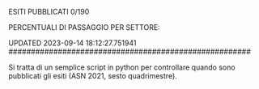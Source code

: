 ESITI PUBBLICATI 0/190 

PERCENTUALI DI PASSAGGIO PER SETTORE:

UPDATED 2023-09-14 18:12:27.751941
###################################################### 

Si tratta di un semplice script in python per controllare quando sono pubblicati gli esiti (ASN 2021, sesto quadrimestre).

